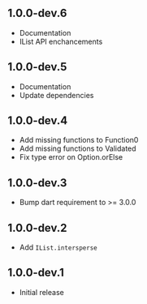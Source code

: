 ## 1.0.0-dev.6

- Documentation
- IList API enchancements

## 1.0.0-dev.5

- Documentation
- Update dependencies

## 1.0.0-dev.4

- Add missing functions to Function0
- Add missing functions to Validated
- Fix type error on Option.orElse

## 1.0.0-dev.3

- Bump dart requirement to >= 3.0.0

## 1.0.0-dev.2

- Add `IList.intersperse`

## 1.0.0-dev.1

- Initial release